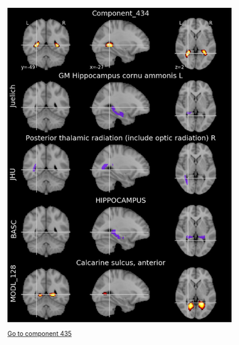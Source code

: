 


![434](preliminary/434.jpg "Component 434")

[Go to component 435](https://parietal-inria.github.io/MODL_atlas/512/435 "Component 435")